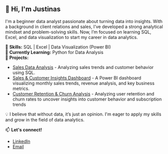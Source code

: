 ## 👋 Hi, I'm Justinas

I'm a beginner data analyst passionate about turning data into insights. With a background in client relations and sales, I’ve developed a strong analytical mindset and problem-solving skills. Now, I’m focused on learning SQL, Excel, and data visualization to start my career in data analytics.  

🔹 **Skills:** SQL | Excel | Data Visualization (Power BI)  
🔹 **Currently Learning:** Python for Data Analysis  
🔹 **Projects:**  
- [Sales Data Analysis](https://github.com/JustinasBazevicius/SQL-BigQuery-) - Analyzing sales trends and customer behavior using SQL.  
- [Sales & Customer Insights Dashboard](https://github.com/JustinasBazevicius/PowerBI) - A Power BI dashboard visualizing monthly sales trends, revenue analysis, and key business metrics.
- [Customer Retention & Churn Analysis](https://github.com/JustinasBazevicius/Retention-Cohorts-Churn) - Analyzing user retention and churn rates to uncover insights into customer behavior and subscription trends

💡 I believe that without data, it’s just an opinion. I'm eager to apply my skills and grow in the field of data analytics.  

📫 **Let's connect!**  
- [LinkedIn](#)  
- [Email](#)  


<!--
**JustinasBazevicius/JustinasBazevicius** is a ✨ _special_ ✨ repository because its `README.md` (this file) appears on your GitHub profile.

Here are some ideas to get you started:

- 🔭 I’m currently working on ...
- 🌱 I’m currently learning ...
- 👯 I’m looking to collaborate on ...
- 🤔 I’m looking for help with ...
- 💬 Ask me about ...
- 📫 How to reach me: ...
- 😄 Pronouns: ...
- ⚡ Fun fact: ...
-->
